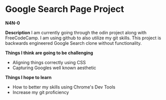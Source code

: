 # Google Search Page Project
**N4N-0**

**Description**
I am currently going through the odin project along with FreeCodeCamp. I am using github to also utilize my git skills. This project is backwards engineered Google Search clone without functionality.

**Things I think are going to be challenging**
- Aligning things correctly using CSS
- Capturing Googles well known aesthetic 

**Things I hope to learn**
- How to better my skills using Chrome's Dev Tools
- Increase my git proficiency 
